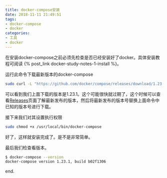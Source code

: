 ```yaml
---
title: docker-compose安装
date: 2018-11-11 21:49:51
tags:
- docker-compose
- docker
categories:
- 工具
- docker
---
```

在安装docker-compose之前必须先检查是否已经安装好了docker。具体安装教程可阅读 {% post_link docker-study-notes-1-install %}。

运行此命令下载最新版本的docker-compose

```bash
sudo curl -L "https://github.com/docker/compose/releases/download/1.23.1/docker-compose-$(uname -s)-$(uname -m)" -o /usr/local/bin/docker-compose
```

可以看到我们上面下载的版本是1.23.1。这个可能很快就过期了，这个时候可以查看[Releases](https://github.com/docker/compose/releases)页面了解最新发布的版本，然后将最新发布的版本号替换上面命令中已知的版本号进行下载。

接下来我们对其设置执行权限

```bash
sudo chmod +x /usr/local/bin/docker-compose
```

好了，这样就安装完成了。是不是非常简单。

最后我们检查看版本。

```bash
$ docker-compose --version
docker-compose version 1.23.1, build b02f1306
```

end.
